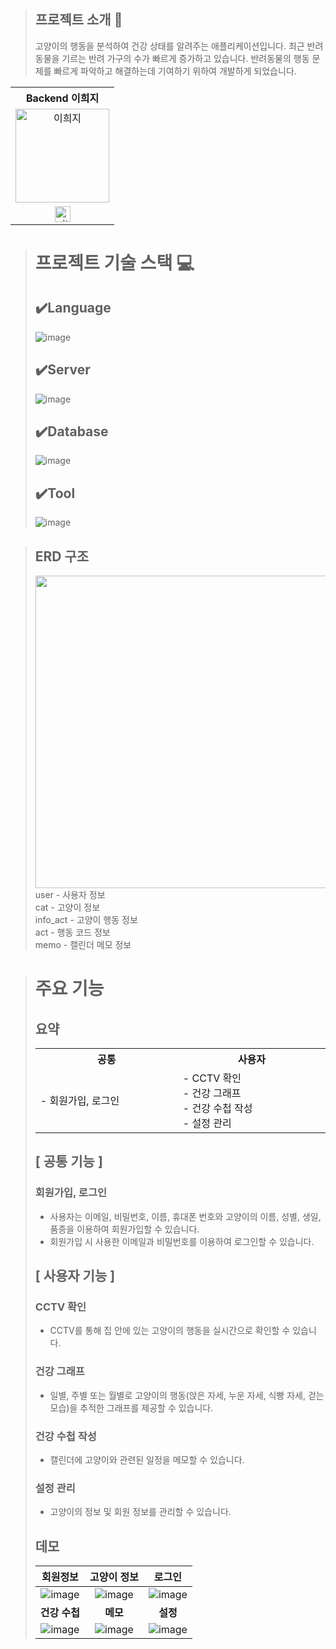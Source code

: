 >## 프로젝트 소개 📝
>고양이의 행동을 분석하여 건강 상태를 알려주는 애플리케이션입니다. 최근 반려동물을 기르는 반려 가구의 수가 빠르게 증가하고 있습니다. 반려동물의 행동 문제를 빠르게 파악하고 해결하는데 기여하기 위하여 개발하게 되었습니다.

<table>
  <tr>
   <th>
    Backend 이희지
   </th>
  </tr>
  <tr>
    <td align="center">
        <img src="https://avatars.githubusercontent.com/u/73567158?v=4" width=150px alt="이희지"> 
        <br/>
    </td>
  </tr>
  <tr>
    <td align="center" class="희지">
        <a href="https://github.com/heeji-lee"><img alt="github-link" height="25" src="https://img.shields.io/badge/GitHub-181717?style=flat-square&logo=GitHub&logoColor=white"/></a>
   </td>
  </tr>
</table>

># 프로젝트 기술 스택 💻
>## ✔️Language
>![image](https://github.com/heeji-lee/CatCare/assets/73567158/06f573aa-7d66-42da-9e48-651f297f8100)
>## ✔️Server
>![image](https://github.com/heeji-lee/CatCare/assets/73567158/f9bca5d7-f93a-4fa2-9253-ecb1864223bb)
>## ✔️Database
>![image](https://github.com/heeji-lee/CatCare/assets/73567158/3e6401a5-e8a3-4c56-9caf-fc489f578e09)
>## ✔️Tool
>![image](https://github.com/heeji-lee/CatCare/assets/73567158/7ae7dbdb-0288-4f1f-8cf2-4429685d2c80)

>## ERD 구조
><img src="https://github.com/heeji-lee/CatCare/assets/73567158/c8a0eee1-a66b-4140-b1f0-31b9d461dc1c" width="500" heigth="500"></br>
>user - 사용자 정보</br>
>cat - 고양이 정보</br>
>info_act - 고양이 행동 정보</br>
>act - 행동 코드 정보</br>
>memo - 캘린더 메모 정보</br>

># 주요 기능
>## 요약
><table>
  <tr>
   <th>
    공통
   </th>
   <th>
    사용자
   </th>
   </tr>
  <tr>
   <td align="left" width="300px" class="공통">
    - 회원가입, 로그인
   </td>
   <td align="left" width="300px" class="사용자">
    - CCTV 확인</br>
    - 건강 그래프</br>
    - 건강 수첩 작성</br>
    - 설정 관리
   </td>
  </tr>
</table>

## [ 공통 기능 ]

### 회원가입, 로그인
- 사용자는 이메일, 비밀번호, 이름, 휴대폰 번호와 고양이의 이름, 성별, 생일, 품종을 이용하여 회원가입할 수 있습니다.
- 회원가입 시 사용한 이메일과 비밀번호를 이용하여 로그인할 수 있습니다.

## [ 사용자 기능 ]

### CCTV 확인
- CCTV를 통해 집 안에 있는 고양이의 행동을 실시간으로 확인할 수 있습니다.
### 건강 그래프
- 일별, 주별 또는 월별로 고양이의 행동(앉은 자세, 누운 자세, 식빵 자세, 걷는 모습)을 추적한 그래프를 제공할 수 있습니다.
### 건강 수첩 작성
- 캘린더에 고양이와 관련된 일정을 메모할 수 있습니다.
### 설정 관리
- 고양이의 정보 및 회원 정보를 관리할 수 있습니다.

## 데모
|회원정보|고양이 정보|로그인|
|:--------:|:-------:|:-------:|
|![image](https://github.com/heeji-lee/CatCare/assets/73567158/5967195d-49ef-461d-a229-06cdd0ef3b57)|![image](https://github.com/heeji-lee/CatCare/assets/73567158/a11e9e54-91d9-42ab-81fc-520ed6fdbd7b)|![image](https://github.com/heeji-lee/CatCare/assets/73567158/c3a656c2-4233-4b62-af1f-d51f840ab5b0)
|**건강 수첩**|**메모**|**설정**|
|![image](https://github.com/heeji-lee/CatCare/assets/73567158/8f1fd10d-fe19-4744-ac85-e9ed741a9f1d)|![image](https://github.com/heeji-lee/CatCare/assets/73567158/d368ec2f-edf8-4c1b-bae8-251c3d232fa2)|![image](https://github.com/heeji-lee/CatCare/assets/73567158/3c8dd75b-e56a-4f50-9118-c3590c2319c1)|

